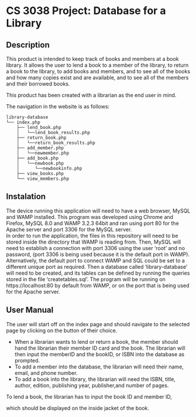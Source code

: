 # CS 3038 Project: Database for a Library 
## Description

This product is intended to keep track of books and members at a book library. It allows the user to lend a book to a member of the library, to return a book to the library, to add books and members, and to see all of the books and how many copies exist and are available, and to see all of the members and their borrowed books. 

This product has been created with a librarian as the end user in mind. 

The navigation in the website is as follows:
```
library-database
└── index.php
    ├── lend_book.php
    │   └──lend_book_results.php
    ├── return_book.php
    │   └──return_book_results.php
    ├── add_member.php
    │   └──newmember.php
    ├── add_book.php
    │   └──newbook.php
    │      └──newbookinfo.php
    ├── view_books.php
    └── view_members.php
```
## Instalation

The device running this application will need to have a web browser, MySQL and WAMP installed. This program was developed using Chrome and Firefox, MySQL 8.0 and WAMP 3.2.3 64bit and ran using port 80 for the Apache server and port 3306 for the MySQL server.  
In order to run the application, the files in this repository will need to be stored inside the directory that WAMP is reading from. Then, MySQL will need to establish a connection with port 3306 using the user ‘root’ and no password, (port 3306 is being used because it is the default port in WAMP). Alternatively, the default port to connect WAMP and SQL could be set to a different unique port as required. Then a database called ‘library-database’ will need to be created, and its tables can be defined by running the queries stored in the file ‘createtables.sql’.
The program will be running on https://localhost:80 by default from WAMP, or on the port that is being used for the Apache server.

## User Manual 
The user will start off on the index page and should navigate to the selected page by clicking on the button of their choice. 
- When a librarian wants to lend or return a book, the member should hand the librarian their member ID card and the book. The librarian will then input the memberID and the bookID, or ISBN into the database as prompted. 
- To add a member into the database, the librarian will need their name, email, and phone number. 
- To add a book into the library, the librarian will need the ISBN, title, author, edition, publishing year, publisher,and number of pages.


To lend a book, the librarian has to input the book ID and member ID, 


which should be displayed on the inside jacket of the book.

